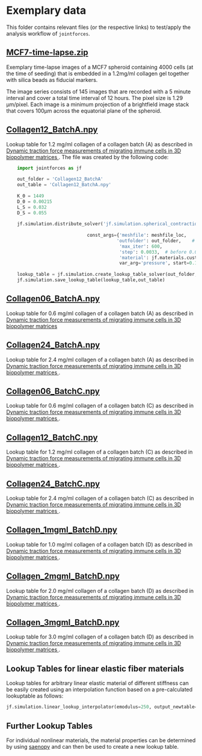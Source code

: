 # Exemplary data

This folder contains relevant files (or the respective links) to test/apply the analysis workflow of `jointforces`.

## [MCF7-time-lapse.zip](https://www.dropbox.com/s/b6uztm3tgdo491p/MCF7-time-lapse.zip?dl=1)

Exemplary time-lapse images of a MCF7 spheroid containing 4000 cells (at the time of seeding) that is embedded in a 1.2mg/ml collagen gel together with silica beads as fiducial markers.

The image series consists of 145 images that are recorded with a 5 minute interval and cover a total time interval of 12 hours. The pixel size is 1.29 µm/pixel. Each image is a minimum projection of a brightfield image stack that covers 100µm across the equatorial plane of the spheroid.




## [Collagen12_BatchA.npy](https://github.com/christophmark/jointforces/blob/master/docs/data/k12_BatchA.npy)

Lookup table for 1.2 mg/ml collagen of a collagen batch (A) as described in [Dynamic traction force measurements of migrating immune cells in 3D biopolymer matrices
](https://www.nature.com/articles/s41567-024-02632-8). The file was created by the following code:


```python
    import jointforces as jf
    
    out_folder = 'Collagen12_BatchA'
    out_table = 'Collagen12_BatchA.npy'
    
    K_0 = 1449  
    D_0 = 0.00215
    L_S = 0.032
    D_S = 0.055 
      
    jf.simulation.distribute_solver('jf.simulation.spherical_contraction_solver',
    
                              const_args={'meshfile': meshfile_loc,     # path to the provided or the new generated mesh
                                         'outfolder': out_folder,    # output folder to store individual simulations
                                          'max_iter': 600,
                                          'step': 0.0033,  # before 0.033
                                          'material': jf.materials.custom(K_0, D_0, L_S, D_S) },      # Enter your own material parameters here
                                          var_arg='pressure', start=0.1, end=10000, n=150, log_scaling=True, n_cores=2, get_initial=True)
      
    lookup_table = jf.simulation.create_lookup_table_solver(out_folder, x0=1, x1=50, n=100)    # output folder for combining the individual simulations
    jf.simulation.save_lookup_table(lookup_table,out_table)
```

## [Collagen06_BatchA.npy](https://github.com/christophmark/jointforces/blob/master/docs/data/Collagen06_BatchA.npy)

Lookup table for 0.6 mg/ml collagen of a collagen batch (A) as described in [Dynamic traction force measurements of migrating immune cells in 3D biopolymer matrices
](https://www.nature.com/articles/s41567-024-02632-8)

## [Collagen24_BatchA.npy](https://github.com/christophmark/jointforces/blob/master/docs/data/Collagen24_BatchA.npy)

Lookup table for 2.4 mg/ml collagen of a collagen batch (A) as described in [Dynamic traction force measurements of migrating immune cells in 3D biopolymer matrices
](https://www.nature.com/articles/s41567-024-02632-8).



## [Collagen06_BatchC.npy](https://github.com/christophmark/jointforces/blob/master/docs/data/Collagen06_BatchC.npy)

Lookup table for 0.6 mg/ml collagen of a collagen batch (C) as described in [Dynamic traction force measurements of migrating immune cells in 3D biopolymer matrices
](https://www.nature.com/articles/s41567-024-02632-8).

## [Collagen12_BatchC.npy](https://github.com/christophmark/jointforces/blob/master/docs/data/Collagen12_BatchC.npy)

Lookup table for 1.2 mg/ml collagen of a collagen batch (C) as described in [Dynamic traction force measurements of migrating immune cells in 3D biopolymer matrices
](https://www.nature.com/articles/s41567-024-02632-8).
## [Collagen24_BatchC.npy](https://github.com/christophmark/jointforces/blob/master/docs/data/Collagen24_BatchC.npy)

Lookup table for 2.4 mg/ml collagen of a collagen batch (C) as described in [Dynamic traction force measurements of migrating immune cells in 3D biopolymer matrices
](https://www.nature.com/articles/s41567-024-02632-8).


## [Collagen_1mgml_BatchD.npy](https://github.com/christophmark/jointforces/blob/master/docs/data/Collagen_1mgml_BatchD.npy)
Lookup table for 1.0 mg/ml collagen of a collagen batch (D) as described in [Dynamic traction force measurements of migrating immune cells in 3D biopolymer matrices
](https://www.nature.com/articles/s41567-024-02632-8).

## [Collagen_2mgml_BatchD.npy](https://github.com/christophmark/jointforces/blob/master/docs/data/Collagen_2mgml_BatchD.npy)
Lookup table for 2.0 mg/ml collagen of a collagen batch (D) as described in [Dynamic traction force measurements of migrating immune cells in 3D biopolymer matrices
](https://www.nature.com/articles/s41567-024-02632-8).

## [Collagen_3mgml_BatchD.npy](https://github.com/christophmark/jointforces/blob/master/docs/data/Collagen_3mgml_BatchD.npy)
Lookup table for 3.0 mg/ml collagen of a collagen batch (D) as described in [Dynamic traction force measurements of migrating immune cells in 3D biopolymer matrices
](https://www.nature.com/articles/s41567-024-02632-8).




## Lookup Tables for linear elastic fiber materials

Lookup tables for arbitrary linear elastic material of different stiffness can be easily created using an interpolation function based on a pre-calculated lookuptable as follows:

```python
jf.simulation.linear_lookup_interpolator(emodulus=250, output_newtable="linear-lookup-emodul-250Pa.pkl", 
```


## Further Lookup Tables

For individual nonlinear materials, the material properties can be determined by using [saenopy](https://saenopy.readthedocs.io/en/latest/fit_material_parameters.html) and can then be used to create a new lookup table. 












